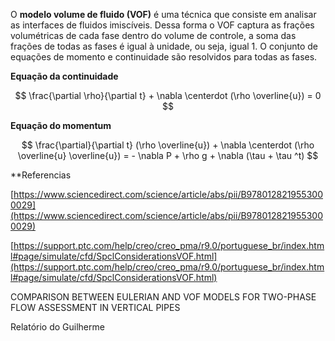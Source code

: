 O **modelo volume de fluido (VOF)** é uma técnica que consiste em analisar as interfaces de fluidos imiscíveis. Dessa forma o VOF captura as frações volumétricas de cada fase dentro do volume de controle, a soma das frações de todas as fases é igual à unidade, ou seja, igual 1. O conjunto de equações de momento e continuidade são resolvidos para todas as fases.

**Equação da continuidade**

$$ \frac{\partial \rho}{\partial t} + \nabla \centerdot (\rho \overline{u}) = 0 $$

**Equação do momentum**

$$ \frac{\partial}{\partial t} (\rho \overline{u}) + \nabla \centerdot (\rho \overline{u} \overline{u}) = - \nabla P + \rho g + \nabla (\tau + \tau ^t) $$

**Referencias

[https://www.sciencedirect.com/science/article/abs/pii/B9780128219553000029](https://www.sciencedirect.com/science/article/abs/pii/B9780128219553000029)

[https://support.ptc.com/help/creo/creo_pma/r9.0/portuguese_br/index.html#page/simulate/cfd/SpclConsiderationsVOF.html](https://support.ptc.com/help/creo/creo_pma/r9.0/portuguese_br/index.html#page/simulate/cfd/SpclConsiderationsVOF.html)

COMPARISON BETWEEN EULERIAN AND VOF MODELS FOR TWO-PHASE FLOW ASSESSMENT IN VERTICAL PIPES

Relatório do Guilherme